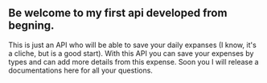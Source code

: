 ## Be welcome to my first api developed from begning.

This is just an API who will be able to save your daily expanses (I know, it's a cliche, but is a good start). With this API you can save your expenses by types and can add more details from this expense. Soon you I will release a documentations here for all your questions.
